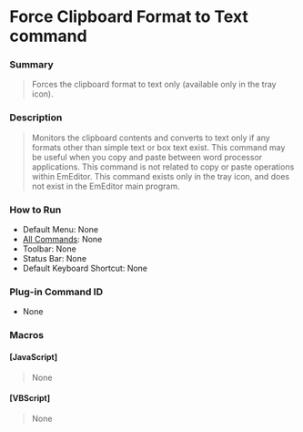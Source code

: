 # Force Clipboard Format to Text command

### Summary

> Forces the clipboard format to text only (available only in the tray icon).

### Description

> Monitors the clipboard contents and converts to text only if any formats other than simple text or box text exist. This command may be useful when you copy and paste between word processor
> applications. This command is not related to copy or paste operations within EmEditor. This command exists only in the tray icon, and does not exist in the EmEditor main program.

### How to Run

- Default Menu: None
- [All Commands](../tools/all_commands): None
- Toolbar: None
- Status Bar: None
- Default Keyboard Shortcut: None

### Plug-in Command ID

- None

### Macros

#### \[JavaScript\]

> None

#### \[VBScript\]

> None
